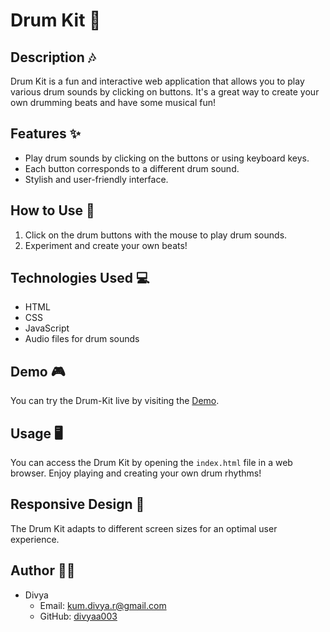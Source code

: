 # Drum Kit 🥁

## Description 🎶
Drum Kit is a fun and interactive web application that allows you to play various drum sounds by clicking on buttons. It's a great way to create your own drumming beats and have some musical fun!

## Features ✨
- Play drum sounds by clicking on the buttons or using keyboard keys.
- Each button corresponds to a different drum sound.
- Stylish and user-friendly interface.

## How to Use 🥁
1. Click on the drum buttons with the mouse to play drum sounds.
2. Experiment and create your own beats!

## Technologies Used 💻
- HTML
- CSS
- JavaScript
- Audio files for drum sounds

## Demo 🎮
You can try the Drum-Kit live by visiting the [Demo](https://divyaa003.github.io/Drum-Kit/).


## Usage 🖥️
You can access the Drum Kit by opening the `index.html` file in a web browser. Enjoy playing and creating your own drum rhythms!

## Responsive Design 📱
The Drum Kit adapts to different screen sizes for an optimal user experience.

## Author 👩‍💻
- Divya
  - Email: kum.divya.r@gmail.com
  - GitHub: [divyaa003](https://github.com/divyaa003)

